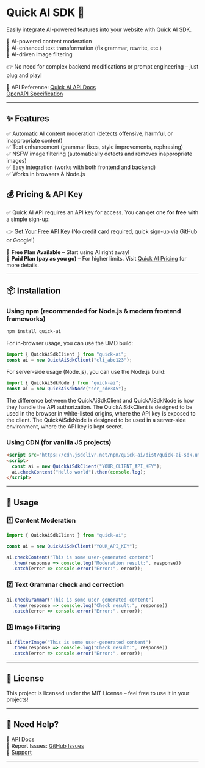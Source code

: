 # Quick AI SDK 🚀
Easily integrate AI-powered features into your website with Quick AI SDK.

🔹 AI-powered content moderation  
🔹 AI-enhanced text transformation (fix grammar, rewrite, etc.)  
🔹 AI-driven image filtering

👉 No need for complex backend modifications or prompt engineering – just plug and play!

📌 API Reference: [Quick AI API Docs](https://api.quickai.work/docs)  
[OpenAPI Specification](https://api.quickai.work/openapi)

---

## ✨ Features
✅ Automatic AI content moderation (detects offensive, harmful, or inappropriate content)  
✅ Text enhancement (grammar fixes, style improvements, rephrasing)  
✅ NSFW image filtering (automatically detects and removes inappropriate images)  
✅ Easy integration (works with both frontend and backend)  
✅ Works in browsers & Node.js

## 💰 Pricing & API Key

✅ Quick AI API requires an API key for access. You can get one **for free** with a simple sign-up:

👉 [Get Your Free API Key](https://quickai.work/) (No credit card required, quick sign-up via GitHub or Google!)

🔹 **Free Plan Available** – Start using AI right away!  
🔹 **Paid Plan (pay as you go)** – For higher limits. Visit [Quick AI Pricing](https://quickai.work/pricing) for more details.

---

## 📦 Installation

### Using npm (recommended for Node.js & modern frontend frameworks)

```bash
npm install quick-ai
```

For in-browser usage, you can use the UMD build:

```typescript
import { QuickAiSdkClient } from "quick-ai";
const ai = new QuickAiSdkClient("cli_abc123");
```

For server-side usage (Node.js), you can use the Node.js build:
```typescript
import { QuickAiSdkNode } from "quick-ai";
const ai = new QuickAiSdkNode("ser_cde345");
```

The difference between the QuickAiSdkClient and QuickAiSdkNode is how they handle the API authorization. The QuickAiSdkClient is designed to be used in the browser in white-listed origins, where the API key is exposed to the client. The QuickAiSdkNode is designed to be used in a server-side environment, where the API key is kept secret.

### Using CDN (for vanilla JS projects)

```html
<script src="https://cdn.jsdelivr.net/npm/quick-ai/dist/quick-ai-sdk.umd.js"></script>
<script>
  const ai = new QuickAiSdkClient("YOUR_CLIENT_API_KEY");
  ai.checkContent("Hello world").then(console.log);
</script>
```

---

## 🚀 Usage

### 1️⃣ Content Moderation

```typescript
import { QuickAiSdkClient } from "quick-ai";

const ai = new QuickAiSdkClient("YOUR_API_KEY");

ai.checkContent("This is some user-generated content")
  .then(response => console.log("Moderation result:", response))
  .catch(error => console.error("Error:", error));
```

### 2️⃣ Text Grammar check and correction

```typescript
ai.checkGrammar("This is some user-generated content")
  .then(response => console.log("Check result:", response))
  .catch(error => console.error("Error:", error));
```

### 3️⃣ Image Filtering

```typescript
ai.filterImage("This is some user-generated content")
  .then(response => console.log("Check result:", response))
  .catch(error => console.error("Error:", error));
```
---

## 📄 License

This project is licensed under the MIT License – feel free to use it in your projects!

---

## 📮 Need Help?

📘 [API Docs](https://api.quickai.work/docs)  
🐞 Report Issues: [GitHub Issues](https://github.com/quickaiwork/quick-ai-sdk/issues)  
📧 [Support](https://quickai.work/support)

---